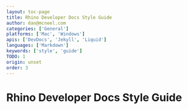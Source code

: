 ```yaml
---
layout: toc-page
title: Rhino Developer Docs Style Guide
author: dan@mcneel.com
categories: ['General']
platforms: ['Mac', 'Windows']
apis: ['DevDocs', 'Jekyll', 'Liquid']
languages: ['Markdown']
keywords: ['style', 'guide']
TODO: 1
origin: unset
order: 3
---
```


# Rhino Developer Docs Style Guide

